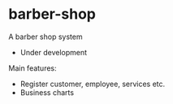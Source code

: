 # barber-shop

A barber shop system

- Under development

Main features:
  - Register customer, employee, services etc.
  - Business charts
